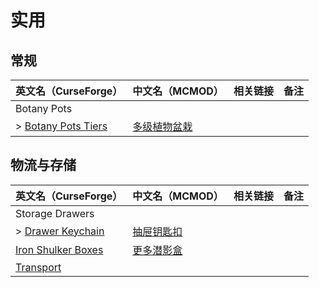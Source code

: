 # 实用

## 常规

| 英文名（CurseForge）                                                                  | 中文名（MCMOD）                                      | 相关链接 | 备注 |
| ------------------------------------------------------------------------------------- | ---------------------------------------------------- | -------- | ---- |
| Botany Pots                                                                           |                                                      |          |      |
| > [Botany Pots Tiers](https://www.curseforge.com/minecraft/mc-mods/botany-pots-tiers) | [多级植物盆栽](https://www.mcmod.cn/class/4708.html) |          |      |

## 物流与存储

| 英文名（CurseForge）                                                                     | 中文名（MCMOD）                                    | 相关链接 | 备注 |
| ---------------------------------------------------------------------------------------- | -------------------------------------------------- | -------- | ---- |
| Storage Drawers                                                                          |                                                    |          |      |
| > [Drawer Keychain](https://www.curseforge.com/minecraft/mc-mods/drawerstorage-keychain) | [抽屉钥匙扣](https://www.mcmod.cn/class/5037.html) |          |      |
| [Iron Shulker Boxes](https://www.curseforge.com/minecraft/mc-mods/iron-shulker-boxes)    | [更多潜影盒](https://www.mcmod.cn/class/1974.html) |          |      |
| [Transport](https://www.curseforge.com/minecraft/mc-mods/transport)                      |                                                    |          |      |
